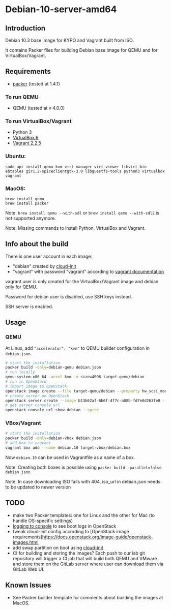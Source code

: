 # Debian-10-server-amd64

## Introduction

Debian 10.3 base image for KYPO and Vagrant built from ISO.

It contains Packer files for building Debian base image for QEMU and for VirtualBox/Vagrant.

## Requirements

* [packer](http://www.packer.io/downloads.html) (tested at 1.4.1)

### To run QEMU
* QEMU (tested at v 4.0.0)

### To run VirtualBox/Vagrant
* Python 3
* [VirtualBox 6](https://www.virtualbox.org/wiki/Download_Old_Builds_6_0)
* [Vagrant 2.2.5](https://www.vagrantup.com/downloads.html)

### Ubuntu:
```
sudo apt install qemu-kvm virt-manager virt-viewer libvirt-bin ebtables gir1.2-spiceclientgtk-3.0 libguestfs-tools python3 virtualbox vagrant
```

### MacOS:
```
brew install qemu
brew install packer
```
Note: `brew install qemu --with-sdl` or `brew install qemu --with-sdl2` is not supported anymore.

Note: Missing commands to install Python, VirtualBox and Vagrant.

## Info about the build

There is one user account in each image:

*  "debian" created by [cloud-init](https://cloudinit.readthedocs.io/en/latest/)
*  "vagrant" with password "vagrant" according to [vagrant documentation](https://www.vagrantup.com/docs/boxes/base.html#quot-vagrant-quot-user)

vagrant user is only created for the VirtualBox/Vagrant image and debian only for QEMU.

Password for debian user is disabled, use SSH keys instead.

SSH server is enabled.

## Usage

### QEMU

At Linux, add `"accelerator": "kvm"` to QEMU builder configuration in `debian.json`. 

```bash
# start the installation
packer build -only=debian-qemu debian.json
# run locally
qemu-system-x86_64 -accel kvm -m size=4096 target-qemu/debian
# run in OpenStack
# import image to OpenStack
openstack image create --file target-qemu/debian --property hw_scsi_model=virtio-scsi --property hw_disk_bus=scsi --property hw_rng_model=virtio --property hw_qemu_guest_agent=yes --property os_require_quiesce=yes --property os_type=linux --property os_distro=debian debian-10-amd64-v1
# create server on OpenStack
openstack server create --image b13b62af-6b6f-4f7c-a08b-fd7e0d263fe8 --flavor csirtmu.small2x4  debian
# get server console url
openstack console url show debian --spice
```

### VBox/Vagrant
```bash
# start the installation
packer build -only=debian-vbox debian.json
# add box to vagrant
vagrant box add --name debian.10 target-vbox/debian.box
```

Now `debian.10` can be used in Vagrantfile as a name of a box.

Note: Creating both boxes is possible using `packer build -parallel=false debian.json`

Note: In case downloading ISO fails with 404, iso_url in debian.json needs to be updated to newer version

## TODO

* make two Packer templates: one for Linux and the other for Mac (to handle OS-specific settings)
* [logging to console](https://docs.openstack.org/image-guide/openstack-images.html#ensure-image-writes-boot-log-to-console) to see boot logs in OpenStack
* tweak cloud-init config according to [OpenStack image requirements]https://docs.openstack.org/image-guide/openstack-images.html
* add swap partition on boot using [cloud-init](https://cloudinit.readthedocs.io/en/latest/topics/modules.html?highlight=swap#mounts)
* CI for building and storing the images? Each push to our lab git
repository will trigger a CI job that will build both QEMU and VMware and store
them on the GitLab server where user can download them via GitLab Web UI.

## Known Issues

* See Packer builder template for comments about building the images at MacOS.

